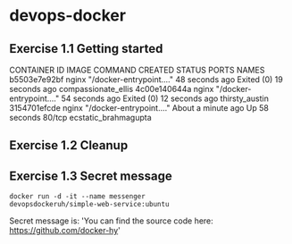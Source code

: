 # devops-docker

## Exercise 1.1 Getting started

CONTAINER ID   IMAGE     COMMAND                  CREATED              STATUS                      PORTS     NAMES
b5503e7e92bf   nginx     "/docker-entrypoint.…"   48 seconds ago       Exited (0) 19 seconds ago             compassionate_ellis
4c00e140644a   nginx     "/docker-entrypoint.…"   54 seconds ago       Exited (0) 12 seconds ago             thirsty_austin
3154701efcde   nginx     "/docker-entrypoint.…"   About a minute ago   Up 58 seconds               80/tcp    ecstatic_brahmagupta

## Exercise 1.2 Cleanup

## Exercise 1.3 Secret message

<code>docker run -d -it --name messenger devopsdockeruh/simple-web-service:ubuntu</code>

Secret message is: 'You can find the source code here: https://github.com/docker-hy'
